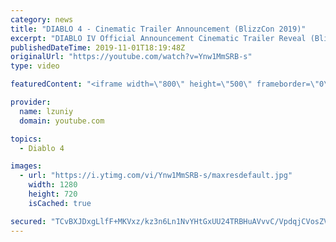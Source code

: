 ```yaml
---
category: news
title: "DIABLO 4 - Cinematic Trailer Announcement (BlizzCon 2019)"
excerpt: "DIABLO IV Official Announcement Cinematic Trailer Reveal (BlizzCon 2019) SUBSCRIBE → https://goo.gl/wiBNvo #Diablo4 #DiabloIV subscribe for the latest ..."
publishedDateTime: 2019-11-01T18:19:48Z
originalUrl: "https://youtube.com/watch?v=Ynw1MmSRB-s"
type: video

featuredContent: "<iframe width=\"800\" height=\"500\" frameborder=\"0\" src=\"https://www.youtube.com/embed/Ynw1MmSRB-s\" allow=\"accelerometer; autoplay; encrypted-media; gyroscope; picture-in-picture\" allowfullscreen></iframe>"

provider:
  name: lzuniy
  domain: youtube.com

topics:
  - Diablo 4

images:
  - url: "https://i.ytimg.com/vi/Ynw1MmSRB-s/maxresdefault.jpg"
    width: 1280
    height: 720
    isCached: true

secured: "TCvBXJDxgLlfF+MKVxz/kz3n6Ln1NvYHtGxUU24TRBHuAVvvC/VpdqjCVosZVQc1uvjx3pkDyDmWSxwp7oODtv1yullhUWsFtc+AO7cV0115Vl3dF3HZNNiRTBTvsvxWHRVllXShvW4NoU0aDA6qy9jhrHsw/pOHm4zhP48P0W6I5xLRyotOghpxiKjF88kcl053vwngx5Mor8QnJQK9wPB+m20DxUe0Aiaf8kivNQ+17C2QidUpwo4XZWGf5cid97Csn6K9RoPjZAf7LsucRV/hiatx2pqV5eTuN2WSEKqYYCsW7ww8vei6s7iLQkdcg4v9hKABrfSrYSYTBrQkxN8dOgcb1rclZ9sJ0MRPU9EvYjHQBFy9LVVxMzwVaEfOaOPJv5eWB+EypQbip+MLbynVfuxBSxvgdXRvv0tOsa/rZTH2Jhg+4BFNVHjQzqi5;JUqpz7Irk8RYxgkksPppOw=="
---
```


